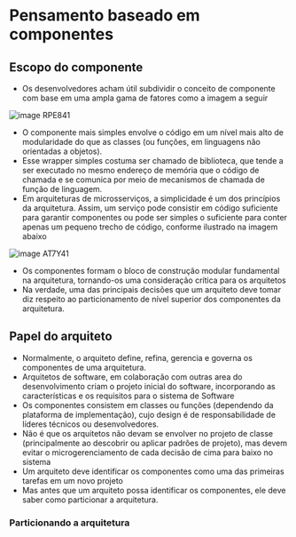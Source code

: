 # Pensamento baseado em componentes

## Escopo do componente

- Os desenvolvedores acham útil subdividir o conceito de componente com base em uma ampla gama de fatores como a imagem a seguir

![image RPE841](https://github.com/fredsonchaves07/software-architecture-fundamentals/assets/43495376/8dbeb493-9daa-485c-a6b2-9e5728bb8b11)

- O componente mais simples envolve o código em um nível mais alto de modularidade do que as classes (ou funções, em linguagens não orientadas a objetos).
- Esse wrapper simples costuma ser chamado de biblioteca, que tende a ser executado no mesmo endereço de memória que o código de chamada e se comunica por meio de mecanismos de chamada de função de linguagem. 
- Em arquiteturas de microsserviços, a simplicidade é um dos princípios da arquitetura. Assim, um serviço pode consistir em código suficiente para garantir componentes ou pode ser simples o suficiente para conter apenas um pequeno trecho de código, conforme ilustrado na imagem abaixo

![image AT7Y41](https://github.com/fredsonchaves07/software-architecture-fundamentals/assets/43495376/cd050364-a31e-4d9b-bd60-00e324d5e1e2)

- Os componentes formam o bloco de construção modular fundamental na arquitetura, tornando-os uma consideração crítica para os arquitetos
- Na verdade, uma das principais decisões que um arquiteto deve tomar diz respeito ao particionamento de nível superior dos componentes da arquitetura.

## Papel do arquiteto

- Normalmente, o arquiteto define, refina, gerencia e governa os componentes de uma arquitetura. 
- Arquitetos de software, em colaboração com outras area do desenvolvimento criam o projeto inicial do software, incorporando as características e os requisitos para o sistema de Software
- Os componentes consistem em classes ou funções (dependendo da plataforma de implementação), cujo design é de responsabilidade de líderes técnicos ou desenvolvedores. 
- Não é que os arquitetos não devam se envolver no projeto de classe (principalmente ao descobrir ou aplicar padrões de projeto), mas devem evitar o microgerenciamento de cada decisão de cima para baixo no sistema
- Um arquiteto deve identificar os componentes como uma das primeiras tarefas em um novo projeto
- Mas antes que um arquiteto possa identificar os componentes, ele deve saber como particionar a arquitetura.

### Particionando a arquitetura

